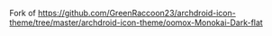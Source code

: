Fork of https://github.com/GreenRaccoon23/archdroid-icon-theme/tree/master/archdroid-icon-theme/oomox-Monokai-Dark-flat
